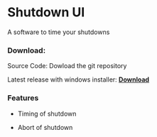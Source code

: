 <!DOCTYPE html>

<html lang="en" xmlns="http://www.w3.org/1999/xhtml">
<head>
    <meta charset="utf-8" />
</head>
<body>
<h1>Shutdown UI</h1>
<p>A software to time your shutdowns</p>
<h3>Download:</h3>
<p>Source Code: Dowload the git repository</p>
<p>Latest release with windows installer: <a href="nessy.dk/shutdown/publish.htm"><strong>Download</strong></a></p>
<h3>Features</h3>
<ul>
<li>
<p>Timing of shutdown</p>
</li>
<li>
<p>Abort of shutdown</p>
</li>
</ul>

</body>
</html>

